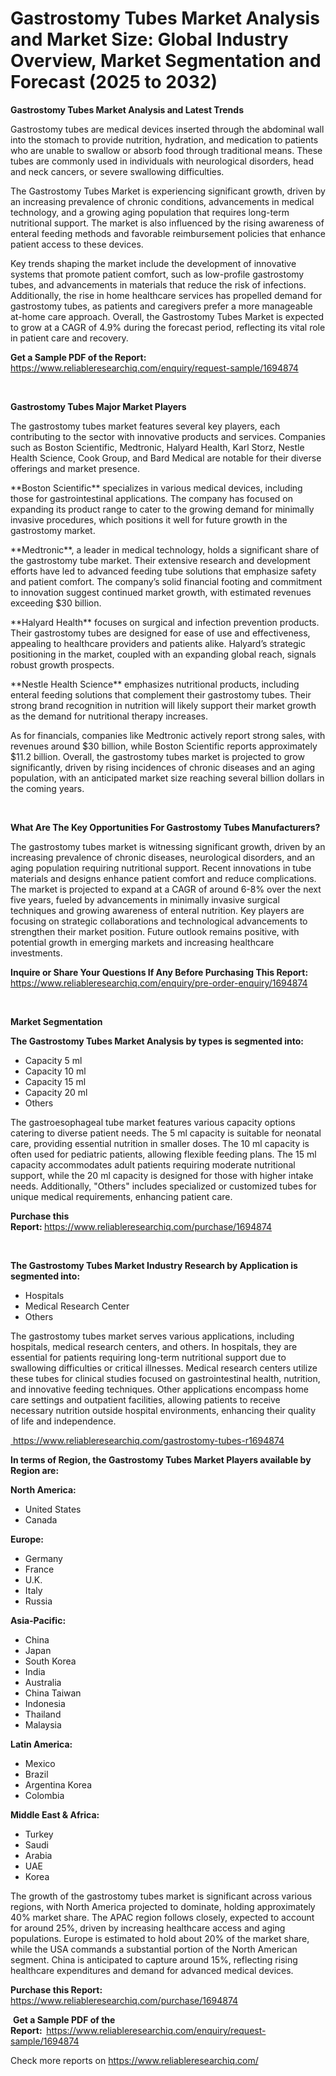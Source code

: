<p><h1>Gastrostomy Tubes Market Analysis and Market Size: Global Industry Overview, Market Segmentation and Forecast (2025 to 2032)</h1></p><p><strong>Gastrostomy Tubes Market Analysis and Latest Trends</strong></p>
<p><p>Gastrostomy tubes are medical devices inserted through the abdominal wall into the stomach to provide nutrition, hydration, and medication to patients who are unable to swallow or absorb food through traditional means. These tubes are commonly used in individuals with neurological disorders, head and neck cancers, or severe swallowing difficulties. </p><p>The Gastrostomy Tubes Market is experiencing significant growth, driven by an increasing prevalence of chronic conditions, advancements in medical technology, and a growing aging population that requires long-term nutritional support. The market is also influenced by the rising awareness of enteral feeding methods and favorable reimbursement policies that enhance patient access to these devices. </p><p>Key trends shaping the market include the development of innovative systems that promote patient comfort, such as low-profile gastrostomy tubes, and advancements in materials that reduce the risk of infections. Additionally, the rise in home healthcare services has propelled demand for gastrostomy tubes, as patients and caregivers prefer a more manageable at-home care approach. Overall, the Gastrostomy Tubes Market is expected to grow at a CAGR of 4.9% during the forecast period, reflecting its vital role in patient care and recovery.</p></p>
<p><strong>Get a Sample PDF of the Report:&nbsp;</strong> <a href="https://www.reliableresearchiq.com/enquiry/request-sample/1694874?utm_campaign=2443&utm_medium=2&utm_source=Github&utm_content=ia&utm_term=04032025&utm_id=gastrostomy-tubes">https://www.reliableresearchiq.com/enquiry/request-sample/1694874</a></p>
<p>&nbsp;</p>
<p><strong>Gastrostomy Tubes Major Market Players</strong></p>
<p><p>The gastrostomy tubes market features several key players, each contributing to the sector with innovative products and services. Companies such as Boston Scientific, Medtronic, Halyard Health, Karl Storz, Nestle Health Science, Cook Group, and Bard Medical are notable for their diverse offerings and market presence.</p><p>**Boston Scientific** specializes in various medical devices, including those for gastrointestinal applications. The company has focused on expanding its product range to cater to the growing demand for minimally invasive procedures, which positions it well for future growth in the gastrostomy market.</p><p>**Medtronic**, a leader in medical technology, holds a significant share of the gastrostomy tube market. Their extensive research and development efforts have led to advanced feeding tube solutions that emphasize safety and patient comfort. The company’s solid financial footing and commitment to innovation suggest continued market growth, with estimated revenues exceeding $30 billion.</p><p>**Halyard Health** focuses on surgical and infection prevention products. Their gastrostomy tubes are designed for ease of use and effectiveness, appealing to healthcare providers and patients alike. Halyard’s strategic positioning in the market, coupled with an expanding global reach, signals robust growth prospects.</p><p>**Nestle Health Science** emphasizes nutritional products, including enteral feeding solutions that complement their gastrostomy tubes. Their strong brand recognition in nutrition will likely support their market growth as the demand for nutritional therapy increases.</p><p>As for financials, companies like Medtronic actively report strong sales, with revenues around $30 billion, while Boston Scientific reports approximately $11.2 billion. Overall, the gastrostomy tubes market is projected to grow significantly, driven by rising incidences of chronic diseases and an aging population, with an anticipated market size reaching several billion dollars in the coming years.</p></p>
<p>&nbsp;</p>
<p><strong>What Are The Key Opportunities For Gastrostomy Tubes Manufacturers?</strong></p>
<p><p>The gastrostomy tubes market is witnessing significant growth, driven by an increasing prevalence of chronic diseases, neurological disorders, and an aging population requiring nutritional support. Recent innovations in tube materials and designs enhance patient comfort and reduce complications. The market is projected to expand at a CAGR of around 6-8% over the next five years, fueled by advancements in minimally invasive surgical techniques and growing awareness of enteral nutrition. Key players are focusing on strategic collaborations and technological advancements to strengthen their market position. Future outlook remains positive, with potential growth in emerging markets and increasing healthcare investments.</p></p>
<p><strong>Inquire or Share Your Questions If Any Before Purchasing This Report:</strong> <a href="https://www.reliableresearchiq.com/enquiry/pre-order-enquiry/1694874?utm_campaign=2443&utm_medium=2&utm_source=Github&utm_content=ia&utm_term=04032025&utm_id=gastrostomy-tubes">https://www.reliableresearchiq.com/enquiry/pre-order-enquiry/1694874</a></p>
<p>&nbsp;</p>
<p><strong>Market Segmentation</strong></p>
<p><strong>The Gastrostomy Tubes Market Analysis by types is segmented into:</strong></p>
<p><ul><li>Capacity 5 ml</li><li>Capacity 10 ml</li><li>Capacity 15 ml</li><li>Capacity 20 ml</li><li>Others</li></ul></p>
<p><p>The gastroesophageal tube market features various capacity options catering to diverse patient needs. The 5 ml capacity is suitable for neonatal care, providing essential nutrition in smaller doses. The 10 ml capacity is often used for pediatric patients, allowing flexible feeding plans. The 15 ml capacity accommodates adult patients requiring moderate nutritional support, while the 20 ml capacity is designed for those with higher intake needs. Additionally, "Others" includes specialized or customized tubes for unique medical requirements, enhancing patient care.</p></p>
<p><strong>Purchase this Report:&nbsp;</strong><a href="https://www.reliableresearchiq.com/purchase/1694874?utm_campaign=2443&utm_medium=2&utm_source=Github&utm_content=ia&utm_term=04032025&utm_id=gastrostomy-tubes">https://www.reliableresearchiq.com/purchase/1694874</a></p>
<p>&nbsp;</p>
<p><strong>The Gastrostomy Tubes Market Industry Research by Application is segmented into:</strong></p>
<p><ul><li>Hospitals</li><li>Medical Research Center</li><li>Others</li></ul></p>
<p><p>The gastrostomy tubes market serves various applications, including hospitals, medical research centers, and others. In hospitals, they are essential for patients requiring long-term nutritional support due to swallowing difficulties or critical illnesses. Medical research centers utilize these tubes for clinical studies focused on gastrointestinal health, nutrition, and innovative feeding techniques. Other applications encompass home care settings and outpatient facilities, allowing patients to receive necessary nutrition outside hospital environments, enhancing their quality of life and independence.</p></p>
<p><a href="https://www.reliableresearchiq.com/gastrostomy-tubes-r1694874?utm_campaign=2443&utm_medium=2&utm_source=Github&utm_content=ia&utm_term=04032025&utm_id=gastrostomy-tubes">&nbsp;https://www.reliableresearchiq.com/gastrostomy-tubes-r1694874</a></p>
<p><strong>In terms of Region, the Gastrostomy Tubes Market Players available by Region are:</strong></p>
<p>
    <p> <strong> North America: </strong>
        <ul>
            <li>United States</li>
            <li>Canada</li>
        </ul>
        </p> 
    <p> <strong> Europe: </strong>
        <ul>
            <li>Germany</li>
            <li>France</li>
            <li>U.K.</li>
            <li>Italy</li>
            <li>Russia</li>
        </ul>
        </p> 
    <p> <strong> Asia-Pacific: </strong>
        <ul>
            <li>China</li>
            <li>Japan</li>
            <li>South Korea</li>
            <li>India</li>
            <li>Australia</li>
            <li>China Taiwan</li>
            <li>Indonesia</li>
            <li>Thailand</li>
            <li>Malaysia</li>
        </ul>
        </p> 
    <p> <strong> Latin America: </strong>
        <ul>
            <li>Mexico</li>
            <li>Brazil</li>
            <li>Argentina Korea</li>
            <li>Colombia</li>
        </ul>
        </p> 
    <p> <strong> Middle East & Africa: </strong>
        <ul>
            <li>Turkey</li>
            <li>Saudi</li>
            <li>Arabia</li>
            <li>UAE</li>
            <li>Korea</li>
        </ul>
    </p>
    </p>
<p><p>The growth of the gastrostomy tubes market is significant across various regions, with North America projected to dominate, holding approximately 40% market share. The APAC region follows closely, expected to account for around 25%, driven by increasing healthcare access and aging populations. Europe is estimated to hold about 20% of the market share, while the USA commands a substantial portion of the North American segment. China is anticipated to capture around 15%, reflecting rising healthcare expenditures and demand for advanced medical devices.</p></p>
<p><strong>Purchase this Report: </strong><a href="https://www.reliableresearchiq.com/purchase/1694874?utm_campaign=2443&utm_medium=2&utm_source=Github&utm_content=ia&utm_term=04032025&utm_id=gastrostomy-tubes">https://www.reliableresearchiq.com/purchase/1694874</a></p>
<p>&nbsp;<strong>Get a Sample PDF of the Report:&nbsp;&nbsp;</strong><a href="https://www.reliableresearchiq.com/enquiry/request-sample/1694874?utm_campaign=2443&utm_medium=2&utm_source=Github&utm_content=ia&utm_term=04032025&utm_id=gastrostomy-tubes">https://www.reliableresearchiq.com/enquiry/request-sample/1694874</a></p>
<p><strong></strong></p>
<p>Check more reports on <a href="https://www.reliableresearchiq.com/?utm_campaign=2443&utm_medium=2&utm_source=Github&utm_content=ia&utm_term=04032025&utm_id=gastrostomy-tubes">https://www.reliableresearchiq.com/</a></p>